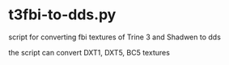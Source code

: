 # t3fbi-to-dds.py
script for converting fbi textures of Trine 3 and Shadwen to dds

the script can convert DXT1, DXT5, BC5 textures
